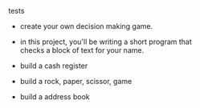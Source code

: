 tests 

- create your own decision making game.


- in this project, you'll be writing a short program that 	
	checks a block of text for your name.


- build a cash register


- build a rock, paper, scissor, game

- build a address book

